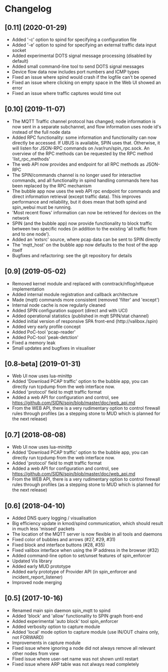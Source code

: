 # Changelog

## [0.11] (2020-01-29)
* Added '-c' option to spind for specifying a configuration file
* Added '-e' option to spind for specifying an external traffic data input socket
* Added experimental DOTS signal message processing (disabled by default)
* Added small command-line tool to send DOTS signal messages
* Device flow data now includes port numbers and ICMP types
* Fixed an issue where spind would crash if the logfile can't be opened
* Fixed an issue where clicking on empty space in the Web UI showed an error
* Fixed an issue where traffic captures would time out


## [0.10] (2019-11-07)
* The MQTT Traffic channel protocol has changed; node information is now sent in a separate subchannel,
and flow information uses node id's instead of the full node data
* Added RPC functionality: some information and functionality can now directly be accessed. If UBUS is
available, SPIN uses that. Otherwise, it will listen for JSON-RPC commands on /var/run/spin_rpc.sock.
An overview of the RPC methods can be requested by the RPC method 'list_rpc_methods'
* The web API now provides and endpoint for all RPC methods as JSON-RPC
* The SPIN/commands channel is no longer used for interactive commands, and all functionality in spind
handling commands here has been replaced by the RPC mechanism
* The bubble app now uses the web API rpc endpoint for commands and direct information retrieval (except
traffic data). This improves performance and reliability, but it does mean that both spind and
spin_webui must be running.
* 'Most recent flows' information can now be retrieved for devices on the network
* SPIN (and the bubble app) now provide functionality to block traffic between two specific nodes (in
addition to the existing 'all traffic from and to one node').
* Added an 'extsrc' source, where pcap data can be sent to SPIN directly
* The 'mqtt_host' on the bubble app now defaults to the host of the app itself
* Bugfixes and refactoring: see the git repository for details

## [0.9] (2019-05-02)

* Removed kernel module and replaced with conntrack/nflog/nfqueue implementation
* Added internal module registration and callback architecture
* Made (mqtt) commands more consistent (removed 'filter' and 'except')
* Internal node cache is now regularly cleaned
* Added SPIN configuration support (direct and with UCI)
* Added operational statistics (published in mqtt SPIN/stat channel)
* Added initial version of responsive SPA front-end (http://valibox./spin)
* Added very early profile concept
* Added PoC-tool 'pcap-reader'
* Added PoC-tool 'peak-detction'
* Fixed a memory leak
* Small updates and bugfixes in visualiser

## [0.8-beta] (2019-01-31)

* Web UI now uses lua-minittp
* Added 'Download PCAP traffic' option to the bubble app, you can directly run tcpdump from the web interface now.
* Added 'protocol' field to mqtt traffic format
* Added a web API for configuration and control, see https://github.com/SIDN/spin/blob/master/doc/web_api.md
* From the WEB API, there is a very rudimentary option to control firewall rules through profiles (as a stepping stone to MUD which is planned for the next release)

## [0.7] (2018-08-08)

* Web UI now uses lua-minittp
* Added 'Download PCAP traffic' option to the bubble app, you can directly run tcpdump from the web interface now.
* Added 'protocol' field to mqtt traffic format
* Added a web API for configuration and control, see https://github.com/SIDN/spin/blob/master/doc/web_api.md
* From the WEB API, there is a very rudimentary option to control firewall rules through profiles (as a stepping stone to MUD which is planned for the next release)

## [0.6] (2018-04-10)

* Added DNS query logging / visualisation
* Big efficiency update in kmod/spind communication, which should result in much less 'missed' packets
* The location of the MQTT server is now flexible in all tools and daemons
* Fixed color of bubbles and arrows (#27, #29, #31)
* Fixed block and interface buttons (#28, #35)
* Fixed valibox interface when using the IP address in the browser (#32)
* Added command-line option to set/unset features of spin_enforcer
* Updated Vis library
* Added early MUD prototype
* Added early prototype of Provider API (in spin_enforcer and incident_report_listener)
* Improved node merging


## [0.5] (2017-10-16)

* Renamed main spin daemon spin_mqtt to spind
* Added 'block' and 'allow' functionality to SPIN graph front-end
* Added experimental 'auto block' tool spin_enforcer
* Added verbosity option to capture module
* Added 'local' mode option to capture module (use IN/OUT chains only, not FORWARD)
* Improvements in capture module
* Fixed issue where ignoring a node did not always remove all relevant other nodes from view
* Fixed issue where user-set name was not shown until restart
* Fixed issue where ARP table was not always read completely
